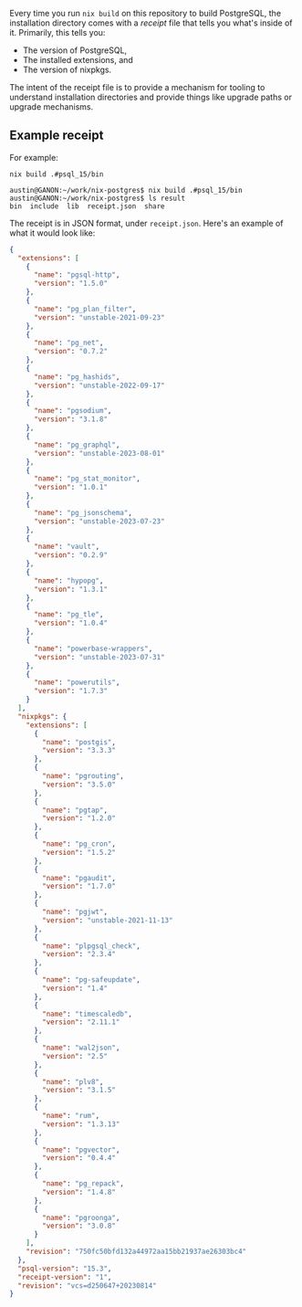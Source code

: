 Every time you run `nix build` on this repository to build PostgreSQL, the
installation directory comes with a _receipt_ file that tells you what's inside
of it. Primarily, this tells you:

- The version of PostgreSQL,
- The installed extensions, and
- The version of nixpkgs.

The intent of the receipt file is to provide a mechanism for tooling to
understand installation directories and provide things like upgrade paths or
upgrade mechanisms.

## Example receipt

For example:

```
nix build .#psql_15/bin
```

```
austin@GANON:~/work/nix-postgres$ nix build .#psql_15/bin
austin@GANON:~/work/nix-postgres$ ls result
bin  include  lib  receipt.json  share
```

The receipt is in JSON format, under `receipt.json`. Here's an example of what
it would look like:

```json
{
  "extensions": [
    {
      "name": "pgsql-http",
      "version": "1.5.0"
    },
    {
      "name": "pg_plan_filter",
      "version": "unstable-2021-09-23"
    },
    {
      "name": "pg_net",
      "version": "0.7.2"
    },
    {
      "name": "pg_hashids",
      "version": "unstable-2022-09-17"
    },
    {
      "name": "pgsodium",
      "version": "3.1.8"
    },
    {
      "name": "pg_graphql",
      "version": "unstable-2023-08-01"
    },
    {
      "name": "pg_stat_monitor",
      "version": "1.0.1"
    },
    {
      "name": "pg_jsonschema",
      "version": "unstable-2023-07-23"
    },
    {
      "name": "vault",
      "version": "0.2.9"
    },
    {
      "name": "hypopg",
      "version": "1.3.1"
    },
    {
      "name": "pg_tle",
      "version": "1.0.4"
    },
    {
      "name": "powerbase-wrappers",
      "version": "unstable-2023-07-31"
    },
    {
      "name": "powerutils",
      "version": "1.7.3"
    }
  ],
  "nixpkgs": {
    "extensions": [
      {
        "name": "postgis",
        "version": "3.3.3"
      },
      {
        "name": "pgrouting",
        "version": "3.5.0"
      },
      {
        "name": "pgtap",
        "version": "1.2.0"
      },
      {
        "name": "pg_cron",
        "version": "1.5.2"
      },
      {
        "name": "pgaudit",
        "version": "1.7.0"
      },
      {
        "name": "pgjwt",
        "version": "unstable-2021-11-13"
      },
      {
        "name": "plpgsql_check",
        "version": "2.3.4"
      },
      {
        "name": "pg-safeupdate",
        "version": "1.4"
      },
      {
        "name": "timescaledb",
        "version": "2.11.1"
      },
      {
        "name": "wal2json",
        "version": "2.5"
      },
      {
        "name": "plv8",
        "version": "3.1.5"
      },
      {
        "name": "rum",
        "version": "1.3.13"
      },
      {
        "name": "pgvector",
        "version": "0.4.4"
      },
      {
        "name": "pg_repack",
        "version": "1.4.8"
      },
      {
        "name": "pgroonga",
        "version": "3.0.8"
      }
    ],
    "revision": "750fc50bfd132a44972aa15bb21937ae26303bc4"
  },
  "psql-version": "15.3",
  "receipt-version": "1",
  "revision": "vcs=d250647+20230814"
}
```
